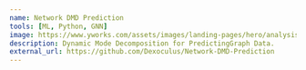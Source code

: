```yaml
---
name: Network DMD Prediction 
tools: [ML, Python, GNN]
image: https://www.yworks.com/assets/images/landing-pages/hero/analysis-hero.8c1ef43833.jpg
description: Dynamic Mode Decomposition for PredictingGraph Data.
external_url: https://github.com/Dexoculus/Network-DMD-Prediction
---
```


